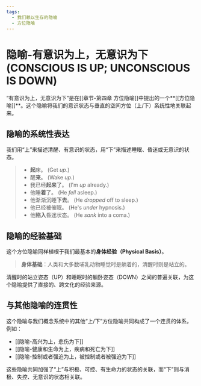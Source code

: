 ```yaml
---
tags:
  - 我们赖以生存的隐喻
  - 方位隐喻
---
```


# 隐喻-有意识为上，无意识为下 (CONSCIOUS IS UP; UNCONSCIOUS IS DOWN)

“有意识为上，无意识为下”是在[[章节-第四章 方位隐喻]]中提出的一个**[[方位隐喻]]**。这个隐喻将我们的意识状态与垂直的空间方位（上/下）系统性地关联起来。

## 隐喻的系统性表达

我们用“上”来描述清醒、有意识的状态，用“下”来描述睡眠、昏迷或无意识的状态。

> - **起**床。 (Get _up_.)
> - 醒**来**。 (Wake _up_.)
> - 我已经**起来**了。 (I'm _up_ already.)
> - 他睡**着**了。 (He _fell_ asleep.)
> - 他渐渐沉睡**下去**。 (He _dropped_ off to sleep.)
> - 他已经被催眠。 (He's _under_ hypnosis.)
> - 他**陷入**昏迷状态。 (He _sank_ into a coma.)

## 隐喻的经验基础

这个方位隐喻同样植根于我们最基本的**身体经验（Physical Basis）**。

> **身体基础**：人类和大多数哺乳动物睡觉时是躺着的，清醒时则是站立的。

清醒时的站立姿态（UP）和睡眠时的躺卧姿态（DOWN）之间的普遍关联，为这个隐喻提供了直接的、跨文化的经验来源。

## 与其他隐喻的连贯性

这个隐喻与我们概念系统中的其他“上/下”方位隐喻共同构成了一个连贯的体系，例如：
-   [[隐喻-高兴为上，悲伤为下]]
-   [[隐喻-健康和生命为上，疾病和死亡为下]]
-   [[隐喻-控制或者强迫为上，被控制或者被强迫为下]]

这些隐喻共同加强了“上”与积极、可控、有生命力的状态的关联，而“下”则与消极、失控、无意识的状态相关联。